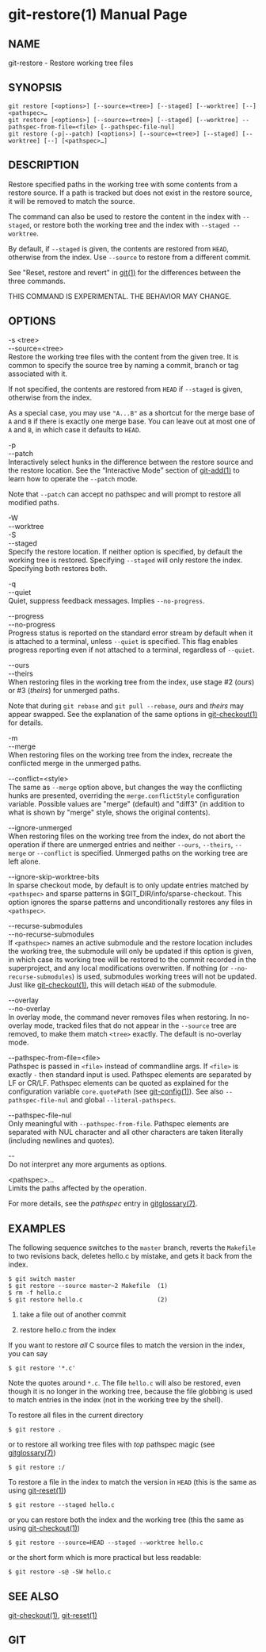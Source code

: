 git-restore(1) Manual Page
==========================

NAME
----

git-restore - Restore working tree files

SYNOPSIS
--------

    git restore [<options>] [--source=<tree>] [--staged] [--worktree] [--] <pathspec>…​
    git restore [<options>] [--source=<tree>] [--staged] [--worktree] --pathspec-from-file=<file> [--pathspec-file-nul]
    git restore (-p|--patch) [<options>] [--source=<tree>] [--staged] [--worktree] [--] [<pathspec>…​]

DESCRIPTION
-----------

Restore specified paths in the working tree with some contents from a restore source. If a path is tracked but does not exist in the restore source, it will be removed to match the source.

The command can also be used to restore the content in the index with `--staged`, or restore both the working tree and the index with `--staged --worktree`.

By default, if `--staged` is given, the contents are restored from `HEAD`, otherwise from the index. Use `--source` to restore from a different commit.

See "Reset, restore and revert" in [git(1)](git.html) for the differences between the three commands.

THIS COMMAND IS EXPERIMENTAL. THE BEHAVIOR MAY CHANGE.

OPTIONS
-------

-s &lt;tree&gt;  
--source=&lt;tree&gt;  
Restore the working tree files with the content from the given tree. It is common to specify the source tree by naming a commit, branch or tag associated with it.

If not specified, the contents are restored from `HEAD` if `--staged` is given, otherwise from the index.

As a special case, you may use `"A...B"` as a shortcut for the merge base of `A` and `B` if there is exactly one merge base. You can leave out at most one of `A` and `B`, in which case it defaults to `HEAD`.

-p  
--patch  
Interactively select hunks in the difference between the restore source and the restore location. See the “Interactive Mode” section of [git-add(1)](git-add.html) to learn how to operate the `--patch` mode.

Note that `--patch` can accept no pathspec and will prompt to restore all modified paths.

-W  
--worktree  
-S  
--staged  
Specify the restore location. If neither option is specified, by default the working tree is restored. Specifying `--staged` will only restore the index. Specifying both restores both.

-q  
--quiet  
Quiet, suppress feedback messages. Implies `--no-progress`.

--progress  
--no-progress  
Progress status is reported on the standard error stream by default when it is attached to a terminal, unless `--quiet` is specified. This flag enables progress reporting even if not attached to a terminal, regardless of `--quiet`.

--ours  
--theirs  
When restoring files in the working tree from the index, use stage \#2 (*ours*) or \#3 (*theirs*) for unmerged paths.

Note that during `git rebase` and `git pull --rebase`, *ours* and *theirs* may appear swapped. See the explanation of the same options in [git-checkout(1)](git-checkout.html) for details.

-m  
--merge  
When restoring files on the working tree from the index, recreate the conflicted merge in the unmerged paths.

--conflict=&lt;style&gt;  
The same as `--merge` option above, but changes the way the conflicting hunks are presented, overriding the `merge.conflictStyle` configuration variable. Possible values are "merge" (default) and "diff3" (in addition to what is shown by "merge" style, shows the original contents).

--ignore-unmerged  
When restoring files on the working tree from the index, do not abort the operation if there are unmerged entries and neither `--ours`, `--theirs`, `--merge` or `--conflict` is specified. Unmerged paths on the working tree are left alone.

--ignore-skip-worktree-bits  
In sparse checkout mode, by default is to only update entries matched by `<pathspec>` and sparse patterns in $GIT\_DIR/info/sparse-checkout. This option ignores the sparse patterns and unconditionally restores any files in `<pathspec>`.

--recurse-submodules  
--no-recurse-submodules  
If `<pathspec>` names an active submodule and the restore location includes the working tree, the submodule will only be updated if this option is given, in which case its working tree will be restored to the commit recorded in the superproject, and any local modifications overwritten. If nothing (or `--no-recurse-submodules`) is used, submodules working trees will not be updated. Just like [git-checkout(1)](git-checkout.html), this will detach `HEAD` of the submodule.

--overlay  
--no-overlay  
In overlay mode, the command never removes files when restoring. In no-overlay mode, tracked files that do not appear in the `--source` tree are removed, to make them match `<tree>` exactly. The default is no-overlay mode.

--pathspec-from-file=&lt;file&gt;  
Pathspec is passed in `<file>` instead of commandline args. If `<file>` is exactly `-` then standard input is used. Pathspec elements are separated by LF or CR/LF. Pathspec elements can be quoted as explained for the configuration variable `core.quotePath` (see [git-config(1)](git-config.html)). See also `--pathspec-file-nul` and global `--literal-pathspecs`.

--pathspec-file-nul  
Only meaningful with `--pathspec-from-file`. Pathspec elements are separated with NUL character and all other characters are taken literally (including newlines and quotes).

--  
Do not interpret any more arguments as options.

&lt;pathspec&gt;…​  
Limits the paths affected by the operation.

For more details, see the *pathspec* entry in [gitglossary(7)](gitglossary.html).

EXAMPLES
--------

The following sequence switches to the `master` branch, reverts the `Makefile` to two revisions back, deletes hello.c by mistake, and gets it back from the index.

    $ git switch master
    $ git restore --source master~2 Makefile  (1)
    $ rm -f hello.c
    $ git restore hello.c                     (2)

1.  take a file out of another commit

2.  restore hello.c from the index

If you want to restore *all* C source files to match the version in the index, you can say

    $ git restore '*.c'

Note the quotes around `*.c`. The file `hello.c` will also be restored, even though it is no longer in the working tree, because the file globbing is used to match entries in the index (not in the working tree by the shell).

To restore all files in the current directory

    $ git restore .

or to restore all working tree files with *top* pathspec magic (see [gitglossary(7)](gitglossary.html))

    $ git restore :/

To restore a file in the index to match the version in `HEAD` (this is the same as using [git-reset(1)](git-reset.html))

    $ git restore --staged hello.c

or you can restore both the index and the working tree (this the same as using [git-checkout(1)](git-checkout.html))

    $ git restore --source=HEAD --staged --worktree hello.c

or the short form which is more practical but less readable:

    $ git restore -s@ -SW hello.c

SEE ALSO
--------

[git-checkout(1)](git-checkout.html), [git-reset(1)](git-reset.html)

GIT
---
